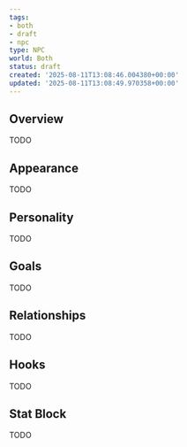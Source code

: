 ```yaml
---
tags:
- both
- draft
- npc
type: NPC
world: Both
status: draft
created: '2025-08-11T13:08:46.004380+00:00'
updated: '2025-08-11T13:08:49.970358+00:00'
---
```



## Overview

TODO
## Appearance

TODO
## Personality

TODO
## Goals

TODO
## Relationships

TODO
## Hooks

TODO
## Stat Block

TODO
